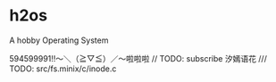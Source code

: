 # h2os
A hobby Operating System

594599991!!～＼（≧▽≦）／～啦啦啦
// TODO: subscribe 汐嫣语花
/// TODO: src/fs.minix/c/inode.c
